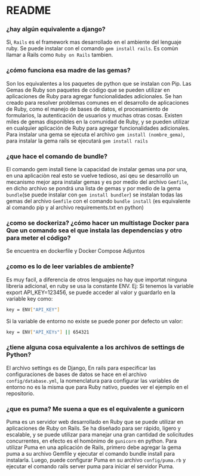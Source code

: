 # README

### ¿hay algún equivalente a django? 
Sì, `Rails` es el framework mas desarrollado en el ambiente del lenguaje ruby. Se puede instalar con el comando `gem install rails`. Es comùn llamar a Rails como `Ruby on Rails` tambien.

### ¿cómo funciona esa madre de las gemas? 
Son los equivalentes a los paquetes de python que se instalan con Pip. 
Las Gemas de Ruby son paquetes de código que se pueden utilizar en aplicaciones de Ruby para agregar funcionalidades adicionales.  Se han creado para resolver problemas comunes en el desarrollo de aplicaciones de Ruby, como el manejo de bases de datos, el procesamiento de formularios, la autenticación de usuarios y muchas otras cosas. Existen miles de gemas disponibles en la comunidad de Ruby, y se pueden utilizar en cualquier aplicación de Ruby para agregar funcionalidades adicionales. Para instalar una gema se ejecuta el archivo `gem install (nombre_gema)`, para instalar la gema rails se ejecutará `gem install rails`

### ¿que hace el comando de bundle?
El comando gem install tiene la capacidad de instalar gemas una por una, en una aplicaciòn real esto se vuelve tedioso, asi qeu se desarrollò un mecanismo mejor apra instalar gemas y es por medio del archivo `Gemfile`, en dicho archivo se pondrá una lista de gemas y por medio de la gema `bundle`(se puede instalar con `gem install bundler`) se instalan todas las gemas del archivo `Gemfile` con el comando `bundle install` (es equivalente al comando pip y al archivo requirements.txt en python)

### ¿como se dockeriza? ¿cómo hacer un multistage Docker para Que un comando sea el que instala las dependencias y otro para meter el código?
Se encuentra en  dockerfile y Docker Compose Adjuntos


### ¿como es lo de leer variables de ambiente?
Es muy facil, a diferencia de otros lenguajes no hay que importat ninguna libreria adicional, en ruby se usa la constante ENV. Ej: Si tenemos la variable export API_KEY=123456, se puede acceder al valor y guardarlo en la variable key como:
```bash
key = ENV["API_KEY"]
```
Si la variable de entorno no existe se puede poner por defecto un valor:
```bash
key = ENV["API_KEYs"] || 654321
```

### ¿tiene alguna cosa equivalente a los archivos de settings de Python? 
El archivo settings es de Django, En rails para especificar las configuraciones de bases de datos se hace en el archivo `config/database.yml`, la nomenclatura para configurar las variables de entorno no es la misma que para Ruby nativo, puedes ver el ejemplo en el repositorio.

### ¿que es puma? Me suena a que es el equivalente a gunicorn
Puma es un servidor web desarrollado en Ruby que se puede utilizar en aplicaciones de Ruby on Rails. Se ha diseñado para ser rápido, ligero y escalable, y se puede utilizar para manejar una gran cantidad de solicitudes concurrentes, en efecto es el homònimo de `gunicorn` en python.
Para utilizar Puma en una aplicación de Rails, primero debe agregar la gema puma a su archivo Gemfile y ejecutar el comando bundle install para instalarla. Luego, puede configurar Puma en su archivo `config/puma.rb` y ejecutar el comando rails server puma para iniciar el servidor Puma.